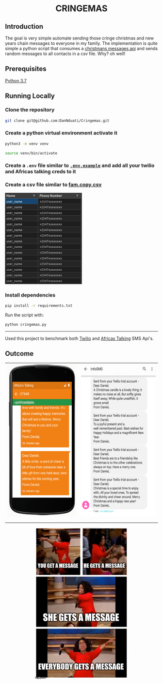<h1 align="center">
    <b>CRINGEMAS</b>
</h1>

## Introduction
The goal is very simple automate sending those cringe christmas and new years chain messages to everyone in my family. The implementation is quite simple a python script that consumes a [christmans messages api](https://github.com/babatundelmd/Christmas-Messages-Api) and sends random messages to all contacts in a csv file. Why? oh well!

## Prerequisites
[Python 3.7](https://www.python.org/downloads/)

## Running Locally
### Clone the repository
```bash
git clone git@github.com:DanNduati/Cringemas.git
```
### Create a python virtual environment activate it
```bash
python3 -m venv venv
```
```bash
source venv/bin/activate
```
### Create a `.env` file similar to [`.env.example`](https://github.com/DanNduati/Cringemas/blob/main/cringemas.py) and add all your twilio and Africas talking creds to it

### Create a csv file similar to [fam.copy.csv](https://github.com/DanNduati/Cringemas/blob/main/fam.copy.csv)

<img height="300" src="images/workbook.png">

### Install dependencies
```bash
pip install -r requirements.txt
```
Run the script with:
```bash
python cringemas.py
```
----

Used this project to benchmark both [Twilio](https://www.twilio.com/docs/sms/quickstart/python#send-an-outbound-sms-with-python) and [Africas Talking](https://developers.africastalking.com/docs/sms/overview) SMS Api's.

## Outcome
<center>

| <img height="500" src="images/at_sim.png"></img> 	| <img height="500" src="images/twilio.png"></img> 	|
|:----------------------------------------------:	|:----------------------------------------------:	|

</center>

----

<p align="center">
    <img height="500" src="images/haha.jpg"></img>
</p>
